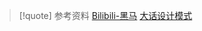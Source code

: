 > [!quote] 参考资料
> [Bilibili-黑马](https://www.bilibili.com/video/BV1Np4y1z7BU) [大话设计模式](https://weread.qq.com/web/reader/5d932bf0727da1885d91283)


